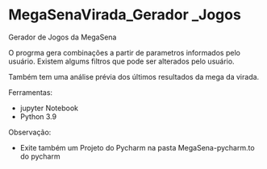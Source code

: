 # MegaSenaVirada_Gerador _Jogos
 
Gerador de Jogos da MegaSena

O progrma gera combinações a partir de parametros informados pelo usuário.
Existem algums filtros que pode ser alterados pelo usuário.

Também tem uma análise prévia dos últimos resultados da mega da virada.

Ferramentas:
- jupyter Notebook
- Python 3.9

Observação:
- Exite também um Projeto do Pycharm na pasta MegaSena-pycharm.to do pycharm

